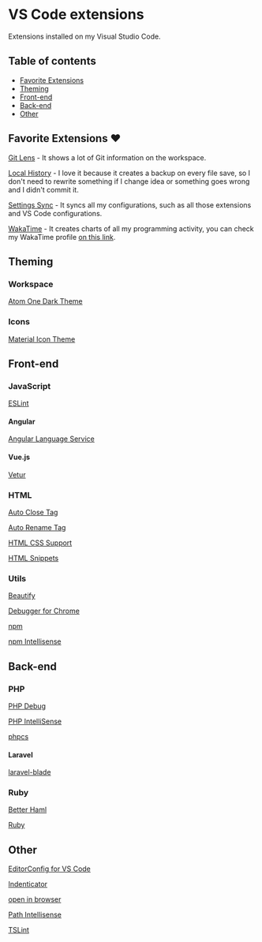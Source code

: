 # VS Code extensions

Extensions installed on my Visual Studio Code.

## Table of contents

- [Favorite Extensions](#favorite-extensions)
- [Theming](#theming)
- [Front-end](#front-end)
- [Back-end](#back-end)
- [Other](#other)

## <a name="favorite-extensions"></a> Favorite Extensions :heart:

[Git Lens](https://marketplace.visualstudio.com/items?itemName=eamodio.gitlens) - It shows a lot of Git information on the workspace.

[Local History](https://marketplace.visualstudio.com/items?itemName=xyz.local-history) - I love it because it creates a backup on every file save, so I don't need to rewrite something if I change idea or something goes wrong and I didn't commit it.

[Settings Sync](https://marketplace.visualstudio.com/items?itemName=Shan.code-settings-sync) - It syncs all my configurations, such as all those extensions and VS Code configurations.

[WakaTime](https://marketplace.visualstudio.com/items?itemName=WakaTime.vscode-wakatime) - It creates charts of all my programming activity, you can check my WakaTime profile [on this link](https://wakatime.com/@alefesouza).

## <a name="theming"></a> Theming

### Workspace

[Atom One Dark Theme](https://marketplace.visualstudio.com/items?itemName=akamud.vscode-theme-onedark)

### Icons

[Material Icon Theme](https://marketplace.visualstudio.com/items?itemName=PKief.material-icon-theme)

## <a name="front-end"></a> Front-end

### JavaScript

[ESLint](https://marketplace.visualstudio.com/items?itemName=dbaeumer.vscode-eslint)

#### Angular

[Angular Language Service](https://marketplace.visualstudio.com/items?itemName=Angular.ng-template)

#### Vue.js

[Vetur](https://marketplace.visualstudio.com/items?itemName=octref.vetur)

### HTML

[Auto Close Tag](https://marketplace.visualstudio.com/items?itemName=formulahendry.auto-close-tag)

[Auto Rename Tag](https://marketplace.visualstudio.com/items?itemName=formulahendry.auto-rename-tag)

[HTML CSS Support](https://marketplace.visualstudio.com/items?itemName=ecmel.vscode-html-css)

[HTML Snippets](https://marketplace.visualstudio.com/items?itemName=abusaidm.html-snippets)

### Utils

[Beautify](https://marketplace.visualstudio.com/items?itemName=HookyQR.beautify)

[Debugger for Chrome](https://marketplace.visualstudio.com/items?itemName=msjsdiag.debugger-for-chrome)

[npm](https://marketplace.visualstudio.com/items?itemName=eg2.vscode-npm-script)

[npm Intellisense](https://marketplace.visualstudio.com/items?itemName=christian-kohler.npm-intellisense)

## <a name="back-end"></a> Back-end

### PHP

[PHP Debug](https://marketplace.visualstudio.com/items?itemName=felixfbecker.php-debug)

[PHP IntelliSense](https://marketplace.visualstudio.com/items?itemName=felixfbecker.php-intellisense)

[phpcs](https://marketplace.visualstudio.com/items?itemName=ikappas.phpcs)

#### Laravel

[laravel-blade](https://marketplace.visualstudio.com/items?itemName=cjhowe7.laravel-blade)

### Ruby

[Better Haml](https://marketplace.visualstudio.com/items?itemName=karunamurti.haml)

[Ruby](https://marketplace.visualstudio.com/items?itemName=rebornix.Ruby)

## <a name="other"></a> Other

[EditorConfig for VS Code](https://marketplace.visualstudio.com/items?itemName=EditorConfig.EditorConfig)

[Indenticator](https://marketplace.visualstudio.com/items?itemName=SirTori.indenticator)

[open in browser](https://marketplace.visualstudio.com/items?itemName=techer.open-in-browser)

[Path Intellisense](https://marketplace.visualstudio.com/items?itemName=christian-kohler.path-intellisense)

[TSLint](https://marketplace.visualstudio.com/items?itemName=eg2.tslint)
